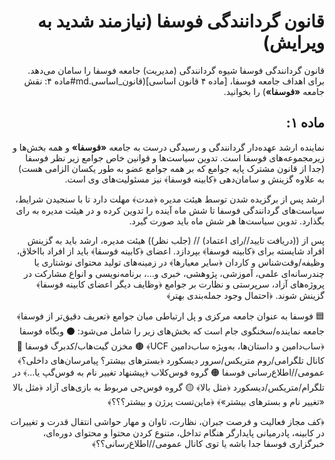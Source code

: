 <div align="right" dir="rtl">

# قانون گردانندگی فوسفا (نیازمند شدید به ویرایش)
قانون گردانندگی فوسفا شیوه گردانندگی (مدیریت) جامعه فوسفا را سامان می‌دهد.
برای اهداف جامعه فوسفا،
[ماده ۴ قانون اساسی](قانون_اساسی.md#ماده ۴: نقش جامعه **«فوسفا»**) را بخوانید.

## ماده ۱:
نماینده ارشد عهده‌دار گردانندگی و رسیدگی درست به جامعه **«فوسفا»** و همه
بخش‌ها و زیرمجموعه‌های فوسفا است. تدوین سیاست‌ها و قوانین خاص جوامع زیر نظر
فوسفا (جدا از قانون مشترک پایه جوامع که بر همه جوامع عضو به طور یکسان الزامی
هست) به علاوه گزینش و سامان‌دهی ﴿کابینه فوسفا﴾ نیز مسئولیت‌های وی است.

ارشد پس از برگزیده شدن توسط هیئت مدیره ﴿مدت﴾ مهلت دارد تا با سنجیدن شرایط،
سیاست‌های گردانندگی فوسفا تا شش ماه آینده را تدوین کرده و در هیئت مدیره به رای
بگذارد. تدوین سیاست‌ها هر شش ماه باید صورت گیرد.

پس از ((دریافت تایید//رای اعتماد) // (جلب نظر)) هیئت مدیره، ارشد باید به گزینش
افراد شایسته برای ﴿کابینه فوسفا﴾ بپردازد. اعضای ﴿کابینه فوسفا﴾ باید از افراد
بااخلاق، وظیفه/وقت‌شناس و کاردان ﴿سایر معیارها﴾ در زمینه‌های تولید محتوای
نوشتاری یا چندرسانه‌ای علمی، آموزشی، پژوهشی، خبری و…، برنامه‌نویسی و انواع
مشارکت در پروژه‌های آزاد، سرپرستی و نظارت بر جوامع ﴿وظایف دیگر اعضای کابینه
فوسفا﴾ گزینش شوند. ﴿احتمال وجود جمله‌بندی بهتر﴾

🟦 فوسفا به عنوان جامعه مرکزی و پل ارتباطی میان جوامع ﴿تعریف دقیق‌تر از فوسفا﴾ جامعه نماینده/سخنگوی جام است که بخش‌های زیر را شامل می‌شود:
⚫️ وبگاه فوسفا ﴿ساب‌دامین و داستان‌ها، به‌ویژه ساب‌دامین UCF﴾
🟤 مخزن گیت‌هاب/کدبرگ فوسفا
🔴 کانال تلگرامی/روم متریکس/سرور دیسکورد ﴿بسترهای بیشتر؟ پیامرسان‌های داخلی؟﴾ عمومی//اطلاع‌رسانی فوسفا
🟠 گروه فوس‌کلاب ﴿پیشنهاد تغییر نام به فوس‌گپ یا...﴾ در تلگرام/متریکس/دیسکورد ﴿مثل بالا﴾
🟡 گروه فوس‌جی مربوط به بازی‌های آزاد ﴿مثل بالا «تغییر نام و بسترهای بیشتر»﴾
﴿ماین‌تست پرژن و بیشتر؟؟؟﴾

﴿کف مجاز فعالیت و فرصت جبران، نظارت، تاوان و مهار حواشی انتقال قدرت و تغییرات در کابینه، پادرمیانی پایدارگر هنگام تداخل، متنوع کردن محتوا و محتوای دوره‌ای، خبرگزاری فوسفا جدا باشه یا توی کانال عمومی//اطلاع‌رسانی؟؟﴾

</div>
